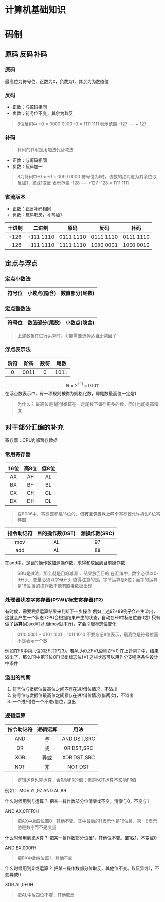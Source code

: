 # 计算机基础知识
# 码制
## 原码 反码 补码
### 原码
最高位为符号位，正数为0，负数为1，其余为为数值位
### 反码
* 正数：与原码相同
* 负数：符号位不变，其余为取反
>8位反码中 +0 = 0000 0000 -0 = 1111 1111
>表示范围 -127 --- + 127
### 补码
>补码的作用是用加法代替减法
* 正数：与原码相同
* 负数：反码加一
>8为补码中-0 = -0 = 0000 0000 
>符号位为1时，该数的绝对值为其余位取反加1，或减1取反
表示范围 -128 --- +127 -128 = 1111 1111
### 省流版本
* 正数：正反补码相同
* 负数：反码取反，补码加1
  
|十进制|二进制|原码|反码|补码|
|:---:|:---:|:---:|:---:|:---:|
|+126|+111 1110|0111 1110|0111 1110|0111 1110|
|-126|-111 1110|1111 1110|1000 0001|1000 0010|
## 定点与浮点
### 定点小数法
|符号位|小数点(隐含)|数值部分(尾数)|
|:---:|:---:|:---:|
### 定点整数法
|符号位|数值部分(尾数)|小数点(隐含)|
|:---:|:---:|:---:|
>上述数据在进行运算时，可能需要选择适当比例因子
### 浮点表示法
|阶符|阶码|数符|尾数|
|:---:|:---:|:---:|:---:|
|0|0011|0|1011|

$$
N = 2^{+11} \times 0.1011
$$
在浮点数表示中，有一项规则被称为规格化数，即尾数最高位一定是1
>为什么？
最高位是1能够保证在一定尾数下储存更多的数，同时也能提高精度
## 对于部分汇编的补充
寄存器：CPU内部暂存数据
### 常用寄存器
|16位|高8位|低8位|
|:---:|:---:|:---:|
|AX|AH|AL|
|BX|BH|BL|
|CX|CH|CL|
|DX|DH|DL|
>在8086中，寄存器都是16位的，但**有且仅有以上四个**寄存器允许拆出8位寄存器

|指令助记符|目的操作数(DST)|源操作数(SRC)|
|:---:|:---:|:---:|
|mov|AL|97|
|add|AL|89|

在add中，是目的操作数加源操作数，求得和放回到目前操作数
>SBU是减法，那么就是目的减源 ，结果放回目的
在汇编中，数字必须以0-9开头，变量必须以字母开头
>值得注意的是，字节运算是8位；而字的运算是16位
目的操作数不能有直接数据出现

### 处理器状态字寄存器(PSW)/标志寄存器(FR)
有时候，需要根据运算结果来判断下一步操作
例如上述97+89例子会产生溢出，这就会产生一个状态
CPU会根据结果产生的状态，自动在FR中标志位置0或1
**只**有做了**运算**(如add可以,但mov就不行)，**才**会引起标志位变化
>0110 0001 + 0101 1001 = 1011 1010 
不要忘记8位表示，最高位是符号位而不是表示一个数

例如在FR中第六位的ZF(书P23)，若AL为0,ZF=1,否则ZF=0
在上述例子中，结果溢出了，那么FR中第11位OF(溢出标志位)=1
这些状态可以用作分支程序条件设计中条件

### 溢出的判断
1. 符号位与数据位最高位之间不存在进/借位情况，不溢出
2. 符号位与数据位最高位之间都存在进/借位情况(借两次)，不溢出
3. 一个进/借位一个不进/借位，溢出

### 逻辑运算
|指令助记符|逻辑运算|用法|
|:---:|:---:|:---:|
|AND|与|AND DST,SRC|
|OR|或|OR DST,SRC|
|XOR|异或|XOR DST,SRC|
|NOT|非|NOT DST|
>逻辑运算也算运算，会影响FR的值；但是NOT运算不影响FR值

例如：
MOV AL,97
AND AL,89

什么时候用到与运算？
把某一操作数部分位清零或不变。清零与0，不变与1

AND AX,0FFF0H
>把AX中后四位置0，其他不变。其中最后的H表示他是16位数，第一0表示他是数字而不是变量

什么时候用到或运算？
把某一操作数部分位置1，其他位不变。置1或1，不变或0

AND BX,000FH
>把BX中后四位置1，其他不变

什么时候用到异或运算？
把某一操作数部分位取反，其他位不变。取反异或1，不变异或0

XOR AL,0F0H
>把AL中后四位不变，其他取反